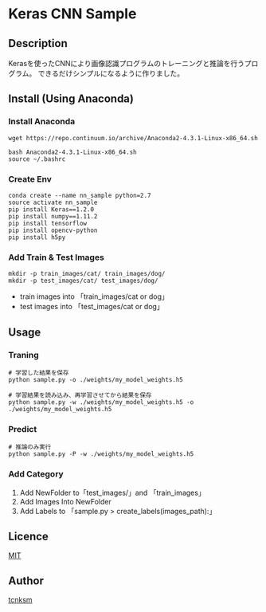 Keras CNN Sample
====
## Description
Kerasを使ったCNNにより画像認識プログラムのトレーニングと推論を行うプログラム。
できるだけシンプルになるように作りました。

## Install (Using Anaconda)
### Install Anaconda
```
wget https://repo.continuum.io/archive/Anaconda2-4.3.1-Linux-x86_64.sh

bash Anaconda2-4.3.1-Linux-x86_64.sh
source ~/.bashrc
```

### Create Env
```
conda create --name nn_sample python=2.7
source activate nn_sample
pip install Keras==1.2.0
pip install numpy==1.11.2
pip install tensorflow
pip install opencv-python
pip install h5py
```

### Add Train & Test Images
```
mkdir -p train_images/cat/ train_images/dog/
mkdir -p test_images/cat/ test_images/dog/
```
* train images into 「train_images/cat or dog」
* test images into 「test_images/cat or dog」

## Usage
### Traning
```
# 学習した結果を保存
python sample.py -o ./weights/my_model_weights.h5

# 学習結果を読み込み、再学習させてから結果を保存
python sample.py -w ./weights/my_model_weights.h5 -o ./weights/my_model_weights.h5
```

### Predict
```
# 推論のみ実行
python sample.py -P -w ./weights/my_model_weights.h5
```

### Add Category
1. Add NewFolder to「test_images/」and 「train_images」
2. Add Images Into NewFolder
3. Add Labels to 「sample.py > create_labels(images_path):」

## Licence

[MIT](https://github.com/hirasaki1985/Keras_cnn_sample/blob/master/LICENSE)

## Author

[tcnksm](https://github.com/hirasaki1985)
